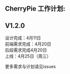 ## CherryPie 工作计划:
## V1.2.0
设计完成：4月11日  
前端需求完成：4月20日  
后段需求完成4月20日  
上线：4月25日（周三）  

更多需求与计划请见issues